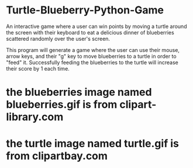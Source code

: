 # Turtle-Blueberry-Python-Game
An interactive game where a user can win points by moving a turtle around the screen with their keyboard 
to eat a delicious dinner of blueberries scattered randomly over the user's screen.

This program will generate a game where the user can use their mouse, arrow keys, and their "g" key to move
blueberries to a turtle in order to "feed" it. Successfully feeding the blueberries to the turtle will
increase their score by 1 each time.

# the blueberries image named blueberries.gif is from clipart-library.com
# the turtle image named turtle.gif is from clipartbay.com
